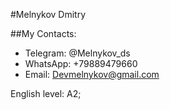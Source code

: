 #Melnykov Dmitry

##My Contacts:

* Telegram: @Melnykov_ds
* WhatsApp: +79889479660
* Email: Devmelnykov@gmail.com

English level: A2;